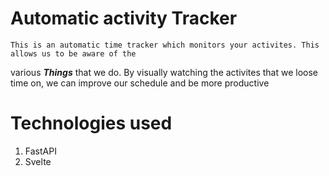 # Automatic activity Tracker

    This is an automatic time tracker which monitors your activites. This allows us to be aware of the
various ***Things*** that we do. By visually watching the activites that we loose time on, we can improve our schedule and be more productive 

# Technologies used
1) FastAPI
2) Svelte